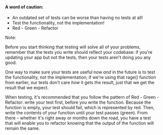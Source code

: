 #### A word of caution:

* An outdated set of tests can be worse than having no tests at all!
* Test the functionality, not the implementation! <!-- .element: class="fragment" -->
* Red - Green - Refactor <!-- .element: class="fragment" -->

Note:

Before you start thinking that testing will solve all of your problems, remember that the tests you write should reflect your codebase: if you're updating your app but not the tests, then your tests aren't doing you any good.

One way to make sure your tests are useful now *and* in the future is to test the functionality, not the implementation; if we're using that rage() function from earlier, our tests don't care *how* it gets the result, just that we get the result that we expect.

When testing, it's recommended that you follow the pattern of Red - Green - Refactor: write your test first, before you write the function. Because the function is empty, your test should fail, which is represented by red. Then, write the contents of your function until your test passes (green). From there – whether it's right away or months down the road, you have a test that will enable you to refactor knowing that the output of the function will remain the same.
